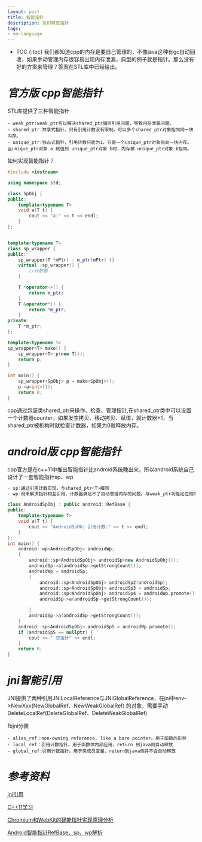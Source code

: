 ```yaml
---
layout: post
title: 智能指针
description: 及时释放指针
tags: 
- vm-language
---
```

* TOC
{:toc}
我们都知道cpp的内存是要自己管理的，不像java这种有gc自动回收，如果手动管理内存很容易出现内存泄漏，典型的例子就是指针。那么没有好的方案来管理？答案在STL库中已经给出。


# *官方版 cpp智能指针*
STL库提供了三种智能指针
```
- weak_ptr:weak_ptr可以解决shared_ptr循环引用问题，导致内存泄漏问题。
- shared_ptr:共享式指针，只有引用计数没有限制，可以多个shared_ptr对象指向同一块内存。
- unique_ptr:独占式指针，引用计数只能为1，只能一个unique_ptr对象指向一块内存。当unique_ptr对象 a 赋值到 unique_ptr对象 b时，内存被 unique_ptr对象 b指向。
```

如何实现智能指针？
```cpp
#include <iostream>

using namespace std;

class SpObj {
public:
    template<typename T>
    void a(T t) {
        cout << "a:" << t << endl;
    }
};


template<typename T>
class sp_wrapper {
public:
    sp_wrapper(T *mPtr) : m_ptr(mPtr) {}
    virtual ~sp_wrapper() {
        //计数器
    }

    T *operator->() {
        return m_ptr;
    }
    T &operator*() {
        return *m_ptr;
    }
private:
    T *m_ptr;
};

template<typename T>
sp_wrapper<T> make() {
    sp_wrapper<T> p(new T());
    return p;
}

int main() {
    sp_wrapper<SpObj> p = make<SpObj>();
    p->a<int>(1);
    return 0;
}


```
cpp通过包装类shared_ptr来操作、检查、管理指针,在shared_ptr类中可以设置一个计数器counter，如果发生拷贝、移动拷贝、赋值，就计数器+1，当shared_ptr被析构时就检查计数器，如果为0就释放内存。

# *android版 cpp智能指针*

cpp官方是在c++11中推出智能指针比android系统晚出来，所以android系统自己设计了一套智能指针sp、wp

```cpp
- sp:通过引用计数实现，与shared_ptr<T>相同
- wp:用来解决指针相互引用，计数器满足不了自动管理内存的问题。与weak_ptr功能定位相同

class AndroidSpObj : public android::RefBase {
public:
    template<typename T>
    void a(T t) {
        cout << "AndroidSpObj 引用计数:" << t << endl;
    }
};
int main() {
    android::wp<AndroidSpObj> androidWp;
    {
        android::sp<AndroidSpObj> androidSp(new AndroidSpObj());
        androidSp->a(androidSp->getStrongCount());
        androidWp = androidSp;
        {
            android::sp<AndroidSpObj> androidSp2(androidSp);
            android::sp<AndroidSpObj> androidSp3 = androidSp;
            android::sp<AndroidSpObj> androidSp4 = androidWp.promote();
            androidSp->a(androidSp->getStrongCount());

        }
        androidSp->a(androidSp->getStrongCount());
    }
    android::sp<AndroidSpObj> androidSp5 = androidWp.promote();
    if (androidSp5 == nullptr) {
        cout << " 空指针" << endl;
    }
    return 0;
}
```

# *jni智能引用*

JNI提供了两种引用JNILocalReference与JNIGlobalReference，在jni中env->NewXxx(NewGlobalRef、NewWeakGlobalRef) 的对象，需要手动DeleteLocalRef(DeleteGlobalRef、DeleteWeakGlobalRef)

fbjni分装
```
- alias_ref：non-owning reference, like a bare pointer。用于函数的形参
- local_ref：引用计数指针。用于函数体内部应用，return 到java侧自动释放
- global_ref:引用计数指针。用于类成员变量，return到java侧并不会自动释放
```

# *参考资料*

[jni引用](https://segmentfault.com/a/1190000022859674)

[C++11学习](http://blog.csdn.net/innost/article/details/52583732)

[Chromium和WebKit的智能指针实现原理分析](http://blog.csdn.net/luoshengyang/article/details/46598223)

[Android智能指针RefBase、sp、wp解析](https://www.jianshu.com/p/08f8ea71e698)